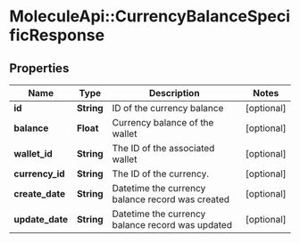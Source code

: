 # MoleculeApi::CurrencyBalanceSpecificResponse

## Properties
Name | Type | Description | Notes
------------ | ------------- | ------------- | -------------
**id** | **String** | ID of the currency balance | [optional] 
**balance** | **Float** | Currency balance of the wallet | [optional] 
**wallet_id** | **String** | The ID of the associated wallet | [optional] 
**currency_id** | **String** | The ID of the currency. | [optional] 
**create_date** | **String** | Datetime the currency balance record was created | [optional] 
**update_date** | **String** | Datetime the currency balance record was updated | [optional] 


